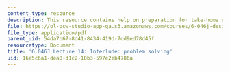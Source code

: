 ```yaml
---
content_type: resource
description: This resource contains help on preparation for take-home exam.
file: https://ol-ocw-studio-app-qa.s3.amazonaws.com/courses/6-046j-design-and-analysis-of-algorithms-spring-2012/16e5c6a1dea0d1c210b3597e2eb4786a_MIT6_046JS12_lec14.pdf
file_type: application/pdf
parent_uid: 54da7b67-8d41-8434-419d-7dd9ed78d45f
resourcetype: Document
title: '6.046J Lecture 14: Interlude: problem solving'
uid: 16e5c6a1-dea0-d1c2-10b3-597e2eb4786a
---
```

